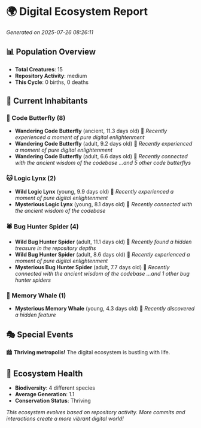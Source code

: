 # 🌍 Digital Ecosystem Report
*Generated on 2025-07-26 08:26:11*

## 📊 Population Overview
- **Total Creatures**: 15
- **Repository Activity**: medium
- **This Cycle**: 0 births, 0 deaths

## 👥 Current Inhabitants

### 🦋 Code Butterfly (8)
- **Wandering Code Butterfly** (ancient, 11.3 days old) 💛
  *Recently experienced a moment of pure digital enlightenment*
- **Wandering Code Butterfly** (adult, 9.2 days old) 💚
  *Recently experienced a moment of pure digital enlightenment*
- **Wandering Code Butterfly** (adult, 6.6 days old) 💚
  *Recently connected with the ancient wisdom of the codebase*
  *...and 5 other code butterflys*

### 🐱 Logic Lynx (2)
- **Wild Logic Lynx** (young, 9.9 days old) 💚
  *Recently experienced a moment of pure digital enlightenment*
- **Mysterious Logic Lynx** (young, 8.1 days old) 💚
  *Recently connected with the ancient wisdom of the codebase*

### 🕷️ Bug Hunter Spider (4)
- **Wild Bug Hunter Spider** (adult, 11.1 days old) 💛
  *Recently found a hidden treasure in the repository depths*
- **Wild Bug Hunter Spider** (adult, 8.6 days old) 💚
  *Recently experienced a moment of pure digital enlightenment*
- **Mysterious Bug Hunter Spider** (adult, 7.7 days old) 💚
  *Recently connected with the ancient wisdom of the codebase*
  *...and 1 other bug hunter spiders*

### 🐋 Memory Whale (1)
- **Mysterious Memory Whale** (young, 4.3 days old) 💚
  *Recently discovered a hidden feature*

## 🎭 Special Events

🏙️ **Thriving metropolis!** The digital ecosystem is bustling with life.

## 🔬 Ecosystem Health
- **Biodiversity**: 4 different species
- **Average Generation**: 1.1
- **Conservation Status**: Thriving

*This ecosystem evolves based on repository activity. More commits and interactions create a more vibrant digital world!*